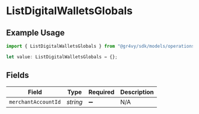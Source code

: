 # ListDigitalWalletsGlobals

## Example Usage

```typescript
import { ListDigitalWalletsGlobals } from "@gr4vy/sdk/models/operations";

let value: ListDigitalWalletsGlobals = {};
```

## Fields

| Field               | Type                | Required            | Description         |
| ------------------- | ------------------- | ------------------- | ------------------- |
| `merchantAccountId` | *string*            | :heavy_minus_sign:  | N/A                 |